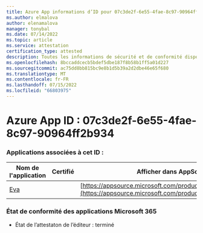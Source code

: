 ```yaml
---
title: Azure App informations d’ID pour 07c3de2f-6e55-4fae-8c97-90964ff2b934
ms.author: elmalova
author: elenamalova
manager: tonybal
ms.date: 07/14/2022
ms.topic: article
ms.service: attestation
certification_type: attested
description: Toutes les informations de sécurité et de conformité disponibles pour 07c3de2f-6e55-4fae-8c97-90964ff2b934.
ms.openlocfilehash: 8bccaddcecb5bdef5dbe187f8b58b1ff5a01d227
ms.sourcegitcommit: ac75dd8bb815bc9e8b1d5b39a2d2dbe46e65f680
ms.translationtype: MT
ms.contentlocale: fr-FR
ms.lasthandoff: 07/15/2022
ms.locfileid: "66803975"
---
```

# <a name="azure-app-id-07c3de2f-6e55-4fae-8c97-90964ff2b934"></a>Azure App ID : 07c3de2f-6e55-4fae-8c97-90964ff2b934


### <a name="apps-associated-with-this-id"></a>Applications associées à cet ID :
| **Nom de l'application** | **Certifié** | **Afficher dans AppSource** |
|--------------|---------------|-----------------------|
| [Eva](../forward/WA200004345.md) |  | [https://appsource.microsoft.com/product/office/WA200004345](https://appsource.microsoft.com/product/office/WA200004345) |

### <a name="microsoft-365-app-compliance-status"></a>État de conformité des applications Microsoft 365
- État de l’attestaton de l’éditeur : terminé
